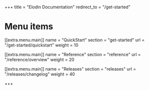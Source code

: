+++
title = "Elodin Documentation"
redirect_to = "/get-started"

# Menu items
[[extra.menu.main]]
name = "QuickStart"
section = "get-started"
url = "/get-started/quickstart"
weight = 10

[[extra.menu.main]]
name = "Reference"
section = "reference"
url = "/reference/overview"
weight = 20

[[extra.menu.main]]
name = "Releases"
section = "releases"
url = "/releases/changelog"
weight = 40

+++
